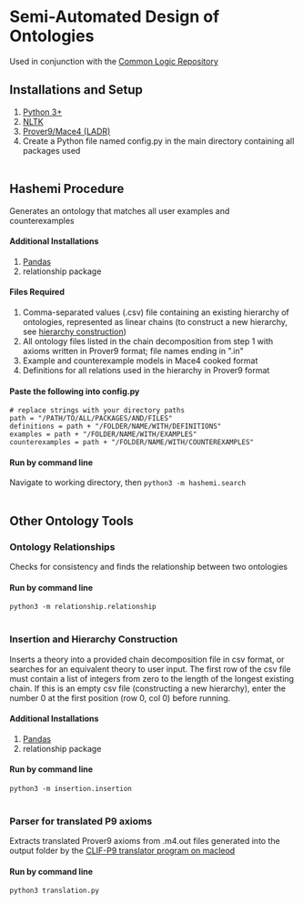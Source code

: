 # Semi-Automated Design of Ontologies

Used in conjunction with the [Common Logic Repository](https://github.com/gruninger/colore)

## Installations and Setup
1. [Python 3+](https://www.python.org/downloads/)
2. [NLTK](https://www.nltk.org/install.html)
3. [Prover9/Mace4 (LADR)](https://www.cs.unm.edu/~mccune/prover9/download/)
4. Create a Python file named config.py in the main directory containing all packages used
<br><br/>


## **Hashemi Procedure**
Generates an ontology that matches all user examples and counterexamples

#### Additional Installations
1. [Pandas](https://pandas.pydata.org/pandas-docs/stable/getting_started/install.html)
2. relationship package

#### Files Required
1. Comma-separated values (.csv) file containing an existing hierarchy of ontologies, 
represented as linear chains (to construct a new hierarchy, see 
[hierarchy construction](#insertion-and-hierarchy-construction))
2. All ontology files listed in the chain decomposition from step 1 with axioms written 
in Prover9 format; file names ending in ".in"
3. Example and counterexample models in Mace4 cooked format 
4. Definitions for all relations used in the hierarchy in Prover9 format 

#### Paste the following into **config.py**
<pre><code># replace strings with your directory paths
path = "/PATH/TO/ALL/PACKAGES/AND/FILES"                         
definitions = path + "/FOLDER/NAME/WITH/DEFINITIONS"           
examples = path + "/FOLDER/NAME/WITH/EXAMPLES"                 
counterexamples = path + "/FOLDER/NAME/WITH/COUNTEREXAMPLES"   
</code></pre>

#### Run by command line
Navigate to working directory, then 
`python3 -m hashemi.search`
<br><br/>

## **Other Ontology Tools**

### **Ontology Relationships**
Checks for consistency and finds the relationship between two ontologies

#### Run by command line
`python3 -m relationship.relationship`
<br><br/>

### **Insertion and Hierarchy Construction**
Inserts a theory into a provided chain decomposition file in csv format, or searches for an equivalent theory to user input. 
The first row of the csv file must contain a list of integers from zero to the length of the longest existing chain. 
If this is an empty csv file (constructing a new hierarchy), enter the number 0 at the first position (row 0, col 0) before running.

#### Additional Installations
1. [Pandas](https://pandas.pydata.org/pandas-docs/stable/getting_started/install.html)
2. relationship package

#### Run by command line
`python3 -m insertion.insertion`
<br><br/>

### Parser for translated P9 axioms
Extracts translated Prover9 axioms from .m4.out files generated into the output folder
by the [CLIF-P9 translator program on macleod](https://github.com/thahmann/macleod/wiki/macleod-python3-(beta)-GUI-setup) 

#### Run by command line
`python3 translation.py`

